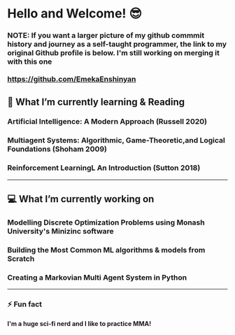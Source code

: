 # Hello and Welcome! 😎

### NOTE: If you want a larger picture of my github commmit history and journey as a self-taught programmer, the link to my original Github profile is below. I'm still working on merging it with this one <br /><br />https://github.com/EmekaEnshinyan

## 🌱 What I’m currently learning & Reading
### Artificial Intelligence: A Modern Approach (Russell 2020)
### Multiagent Systems: Algorithmic, Game-Theoretic,and Logical Foundations (Shoham 2009)
### Reinforcement LearningL An Introduction (Sutton 2018)
<!--
### Theory of Computation, beginning with Gödel's famous paper "On Formally Undecidable Propositions of Principia Mathematica and Related Systems." (1931)
### AI and Simulation from the Tang et al. paper "GenSim: A General Social Simulation Platform with Large Language Model based Agents" (2024)

### Generative Social Science (Eptstein 2008) 
### Agent_Zero: Towards Neurocognitive Foundations for Generative Social Science (Epstein 2013)
--->
---
## 💻  What I’m currently working on
### Modelling Discrete Optimization Problems using Monash University's Minizinc software
### Building the Most Common ML algorithms & models from Scratch
### Creating a Markovian Multi Agent System in Python
<!--
### Primordial Soup Sim in Python
### Epstein's Sugarscape program
--->
---
### ⚡ Fun fact 
#### I'm a huge sci-fi nerd and I like to practice MMA!

<!--
- 👯 I’m looking to collaborate on ...
- 🤔 I’m looking for help with ...
- 💬 Ask me about ...
- 📫 How to reach me: ...
-->
